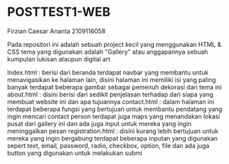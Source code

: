 # POSTTEST1-WEB
Firzian Caesar Ananta
2109116058

Pada repositori ini adalah sebuah project kecil yang menggunakan HTML & CSS
tema yang digunakan adalah "Gallery" atau anggapannya sebuah kumpulan lukisan ataupun digital art

Index.html  : berisi dari beranda terdapat navbar yang membantu untuk menavigasikan ke halaman lain, 
disini halaman ini memiliki isi yang paling banyak terdapat beberapa gambar sebagai pemenuh dekorasi dari tema ini
about.html  : disini berisi dari sedikit penjelasan terhadap dari siapa yang membuat website ini dan apa tujuannya
contact.html : dalam halaman ini terdapat beberapa fungsi yang bertujuan untuk membantu pendatang yang ingin mencari
contact person terdapat juga maps yang menandakan lokasi pusat dari gallery ini dan ada juga input untuk mereka yang ingin
meninggalkan pesan
registration.html : disini kurang lebih bertujuan untuk mereka yang ingin bergabung terdapat beberapa inputan yang digunakan
sepert text, email, password, radio, checkbox, option, file dan ada juga button yang digunakan untuk melakukan submi
